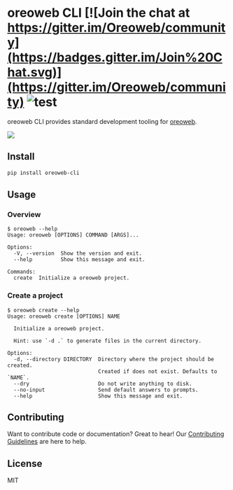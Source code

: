 # oreoweb CLI [![Join the chat at https://gitter.im/Oreoweb/community](https://badges.gitter.im/Join%20Chat.svg)](https://gitter.im/Oreoweb/community) ![test](https://forthebadge.com/images/badges/made-with-python.svg)


[pypi-url]: https://pypi.org/project/oreoweb-cli

oreoweb CLI provides standard development tooling for [oreoweb].

[oreoweb]: https://github.com/harishsg99/oreoweb

![](media/demo.gif)

## Install

```bash
pip install oreoweb-cli
```

## Usage

### Overview

```
$ oreoweb --help
Usage: oreoweb [OPTIONS] COMMAND [ARGS]...

Options:
  -V, --version  Show the version and exit.
  --help         Show this message and exit.

Commands:
  create  Initialize a oreoweb project.
```

### Create a project

```
$ oreoweb create --help
Usage: oreoweb create [OPTIONS] NAME

  Initialize a oreoweb project.

  Hint: use `-d .` to generate files in the current directory.

Options:
  -d, --directory DIRECTORY  Directory where the project should be created.
                             Created if does not exist. Defaults to `NAME`.
  --dry                      Do not write anything to disk.
  --no-input                 Send default answers to prompts.
  --help                     Show this message and exit.
```

## Contributing

Want to contribute code or documentation? Great to hear! Our [Contributing Guidelines](https://github.com/oreowebproject/oreoweb-cli/blob/master/CONTRIBUTING.md) are here to help.

## License

MIT
